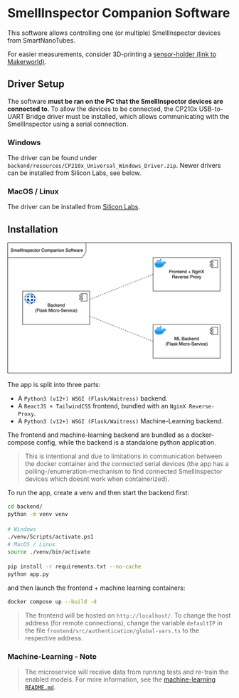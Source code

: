 # SmellInspector Companion Software

This software allows controlling one (or multiple) SmellInspector devices from SmartNanoTubes.

For easier measurements, consider 3D-printing a [sensor-holder (link to Makerworld)](https://makerworld.com/en/models/1750746-smartnanotubes-smellinspector-sensor-holder#profileId-1861257).

## Driver Setup

The software **must be ran on the PC that the SmellInspector devices are connected to**. To allow the devices
to be connected, the CP210x USB-to-UART Bridge driver must be installed, which allows communicating with the SmellInspector
using a serial connection. 

### Windows

The driver can be found under `backend/resources/CP210x_Universal_Windows_Driver.zip`. Newer drivers can be installed from Silicon Labs, see below.

### MacOS / Linux

The driver can be installed from [Silicon Labs](https://www.silabs.com/software-and-tools/usb-to-uart-bridge-vcp-drivers).

## Installation

![Microservices Architecture Diagram](_html/microservice_architecture.svg)

The app is split into three parts:

- A `Python3 (v12+) WSGI (Flask/Waitress)` backend.
- A `ReactJS + TailwindCSS` frontend, bundled with an `NginX Reverse-Proxy`.
- A `Python3 (v12+) WSGI (Flask/Waitress)` Machine-Learning backend.

The frontend and machine-learning backend are bundled as a docker-compose config, while the backend is a standalone python application.

> This is intentional and due to limitations in communication between the docker container and the connected serial devices (the app has a polling-/enumeration-mechanism to find
connected SmellInspector devices which doesnt work when containerized). 

To run the app, create a venv and then start the backend first:

```bash
cd backend/
python -m venv venv

# Windows
./venv/Scripts/activate.ps1
# MacOS / Linux
source ./venv/bin/activate

pip install -r requirements.txt --no-cache
python app.py
```

and then launch the frontend + machine learning containers:

```bash
docker compose up --build -d
```

> The frontend will be hosted on `http://localhost/`. To change the host address (for remote connections), change the variable `defaultIP` in the file `frontend/src/authentication/global-vars.ts` to the respective address.

### Machine-Learning - Note

> The microservice will receive data from running tests and re-train the enabled models. For more information, see the [machine-learning `README.md`](https://github.com/leolion3/SmartNanoTubes-SmellInspector-Companion/blob/main/machine_learning/README.md).


